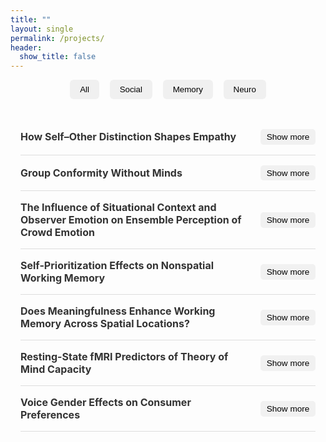 ```yaml
---
title: ""
layout: single
permalink: /projects/
header:
  show_title: false
---
```


<!-- Filter Buttons -->
<div style="text-align:center; margin-bottom: 2rem;">
  <button class="filter-button" onclick="filterSelection('all')">All</button>
  <button class="filter-button" onclick="filterSelection('social')">Social</button>
  <button class="filter-button" onclick="filterSelection('memory')">Memory</button>
  <button class="filter-button" onclick="filterSelection('neuro')">Neuro</button>
</div>

<!-- Project List -->
<div class="project-list">

  <!-- Example Project -->
  <div class="project-row social">
    <div class="project-title">
      <strong>How Self–Other Distinction Shapes Empathy</strong>
      <button onclick="toggleDescription(this)">Show more</button>
    </div>
    <div class="project-description">
      This study uses rTPJ stimulation and MPT modeling to separate intentional, unintentional empathy and bias, clarifying the role of self–other distinction in empathy.
    </div>
  </div>

  <div class="project-row social">
    <div class="project-title">
      <strong>Group Conformity Without Minds</strong>
      <button onclick="toggleDescription(this)">Show more</button>
    </div>
    <div class="project-description">
      Replicates avatar-based group bias study using triangles, testing whether effects reflect ensemble spatial coding rather than social cognition.
    </div>
  </div>

  <div class="project-row social">
    <div class="project-title">
      <strong>The Influence of Situational Context and Observer Emotion on Ensemble Perception of Crowd Emotion</strong>
      <button onclick="toggleDescription(this)">Show more</button>
    </div>
    <div class="project-description">
      Explores how context and emotion modulate perception of group facial affect using naturalistic images and ensemble coding.
    </div>
  </div>

  <div class="project-row memory">
    <div class="project-title">
      <strong>Self-Prioritization Effects on Nonspatial Working Memory</strong>
      <button onclick="toggleDescription(this)">Show more</button>
    </div>
    <div class="project-description">
      Tests whether self-association boosts working memory accuracy and speed, showing feature-specific rather than object-based self-prioritization.
    </div>
  </div>

  <div class="project-row memory">
    <div class="project-title">
      <strong>Does Meaningfulness Enhance Working Memory Across Spatial Locations?</strong>
      <button onclick="toggleDescription(this)">Show more</button>
    </div>
    <div class="project-description">
      Investigates whether semantic content enhances memory of spatially distributed features using diffeomorphic stimuli.
    </div>
  </div>

  <div class="project-row neuro">
    <div class="project-title">
      <strong>Resting-State fMRI Predictors of Theory of Mind Capacity</strong>
      <button onclick="toggleDescription(this)">Show more</button>
    </div>
    <div class="project-description">
      Uses SVM on HCP resting-state fMRI to predict individual differences in perspective-taking based on whole-brain connectivity.
    </div>
  </div>

  <div class="project-row neuro">
    <div class="project-title">
      <strong>Voice Gender Effects on Consumer Preferences</strong>
      <button onclick="toggleDescription(this)">Show more</button>
    </div>
    <div class="project-description">
      fNIRS and behavioral studies show how voice gender and age affect product evaluations and purchase intent.
    </div>
  </div>

</div>

<style>
.project-list {
  max-width: 750px;
  margin: 0 auto;
  padding: 0 1rem;
}
.project-row {
  border-bottom: 1px solid #ddd;
  padding: 1rem 0;
}
.project-title {
  display: flex;
  justify-content: space-between;
  align-items: center;
}
.project-title strong {
  font-size: 1rem;
  color: #333;
  flex: 1;
  margin-right: 1rem;
}
.project-title button {
  background: #f1f1f1;
  border: none;
  padding: 0.3rem 0.6rem;
  border-radius: 5px;
  cursor: pointer;
  font-size: 0.85rem;
}
.project-title button:hover {
  background: #e0e0e0;
}
.project-description {
  margin-top: 0.6rem;
  font-size: 0.93rem;
  color: #555;
  display: none;
}
.filter-button {
  padding: 0.5rem 1rem;
  margin: 0 0.4rem;
  background: #f0f0f0;
  border: none;
  border-radius: 6px;
  cursor: pointer;
  font-weight: 500;
}
.filter-button:hover {
  background: #e0e0e0;
}
@media screen and (max-width: 600px) {
  .project-title {
    flex-direction: column;
    align-items: flex-start;
  }
  .project-title button {
    margin-top: 0.5rem;
  }
}
</style>

<script>
function toggleDescription(button) {
  const desc = button.closest('.project-row').querySelector('.project-description');
  const visible = desc.style.display === 'block';
  desc.style.display = visible ? 'none' : 'block';
  button.textContent = visible ? 'Show more' : 'Show less';
}

function filterSelection(category) {
  const rows = document.querySelectorAll('.project-row');
  rows.forEach(row => {
    row.style.display = (category === 'all' || row.classList.contains(category)) ? 'block' : 'none';
  });
}
filterSelection('all');
</script>
